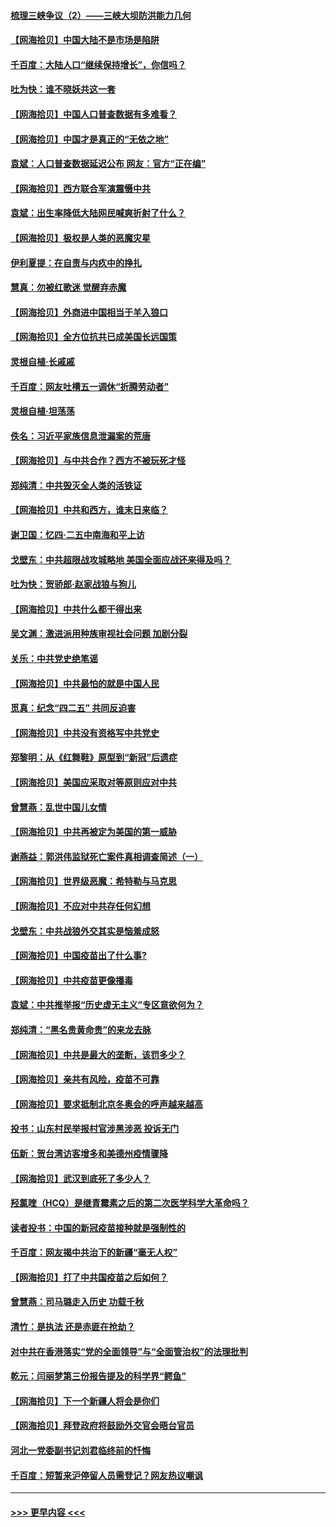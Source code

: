 #### [梳理三峡争议（2）——三峡大坝防洪能力几何](../pages/nsc993/n12920173.md?t=05031551) 
#### [【网海拾贝】中国大陆不是市场是陷阱](../pages/nsc993/n12920143.md?t=05031551) 
#### [千百度：大陆人口“继续保持增长”，你信吗？](../pages/nsc993/n12918946.md?t=05031551) 
#### [吐为快：谁不晓妖共这一套](../pages/nsc993/n12918941.md?t=05031551) 
#### [【网海拾贝】中国人口普查数据有多难看？](../pages/nsc993/n12917822.md?t=05031551) 
#### [【网海拾贝】中国才是真正的“无依之地”](../pages/nsc993/n12915845.md?t=05031551) 
#### [袁斌：人口普查数据延迟公布 网友：官方“正在编”](../pages/nsc993/n12915748.md?t=05031551) 
#### [【网海拾贝】西方联合军演震慑中共](../pages/nsc993/n12913466.md?t=05031551) 
#### [袁斌：出生率降低大陆网民喊爽折射了什么？](../pages/nsc993/n12913365.md?t=05031551) 
#### [【网海拾贝】极权是人类的恶魔灾星](../pages/nsc993/n12910697.md?t=05031551) 
#### [伊利夏提：在自责与内疚中的挣扎](../pages/nsc993/n12910493.md?t=05031551) 
#### [慧真：勿被红歌迷 觉醒弃赤魔](../pages/nsc993/n12910485.md?t=05031551) 
#### [【网海拾贝】外商进中国相当于羊入狼口](../pages/nsc993/n12908274.md?t=05031551) 
#### [【网海拾贝】全方位抗共已成美国长远国策](../pages/nsc993/n12906878.md?t=05031551) 
#### [灵根自植‧长戚戚](../pages/nsc993/n12905585.md?t=05031551) 
#### [千百度：网友吐槽五一调休“折腾劳动者”](../pages/nsc993/n12905934.md?t=05031551) 
#### [灵根自植‧坦荡荡](../pages/nsc993/n12905562.md?t=05031551) 
#### [佚名：习近平家族信息泄漏案的荒唐](../pages/nsc993/n12904705.md?t=05031551) 
#### [【网海拾贝】与中共合作？西方不被玩死才怪](../pages/nsc993/n12903873.md?t=05031551) 
#### [郑纯清：中共毁灭全人类的活铁证](../pages/nsc993/n12903785.md?t=05031551) 
#### [【网海拾贝】中共和西方，谁末日来临？](../pages/nsc993/n12903482.md?t=05031551) 
#### [谢卫国：忆四‧二五中南海和平上访](../pages/nsc993/n12902192.md?t=05031551) 
#### [戈壁东：中共超限战攻城略地 美国全面应战还来得及吗？](../pages/nsc993/n12902297.md?t=05031551) 
#### [吐为快：贺骄郎‧赵家战狼与狗儿](../pages/nsc993/n12902280.md?t=05031551) 
#### [【网海拾贝】中共什么都干得出来](../pages/nsc993/n12897500.md?t=05031551) 
#### [吴文渊：激进派用种族审视社会问题 加剧分裂](../pages/nsc993/n12893881.md?t=05031551) 
#### [关乐：中共党史绝笔谣](../pages/nsc993/n12897270.md?t=05031551) 
#### [【网海拾贝】中共最怕的就是中国人民](../pages/nsc993/n12894705.md?t=05031551) 
#### [觅真：纪念“四二五” 共同反迫害](../pages/nsc993/n12894553.md?t=05031551) 
#### [【网海拾贝】中共没有资格写中共党史](../pages/nsc993/n12892231.md?t=05031551) 
#### [郑黎明：从《红舞鞋》原型到“新冠”后遗症](../pages/nsc993/n12890469.md?t=05031551) 
#### [【网海拾贝】美国应采取对等原则应对中共](../pages/nsc993/n12889176.md?t=05031551) 
#### [曾慧燕：乱世中国儿女情](../pages/nsc993/n12887931.md?t=05031551) 
#### [【网海拾贝】中共再被定为美国的第一威胁](../pages/nsc993/n12887580.md?t=05031551) 
#### [谢燕益：郭洪伟监狱死亡案件真相调查简述（一）](../pages/nsc993/n12885648.md?t=05031551) 
#### [【网海拾贝】世界级恶魔：希特勒与马克思](../pages/nsc993/n12884062.md?t=05031551) 
#### [【网海拾贝】不应对中共存任何幻想](../pages/nsc993/n12881460.md?t=05031551) 
#### [戈壁东：中共战狼外交其实是恼羞成怒](../pages/nsc993/n12880392.md?t=05031551) 
#### [【网海拾贝】中国疫苗出了什么事?](../pages/nsc993/n12879124.md?t=05031551) 
#### [【网海拾贝】中共疫苗更像播毒](../pages/nsc993/n12876631.md?t=05031551) 
#### [袁斌：中共推举报“历史虚无主义”专区意欲何为？](../pages/nsc993/n12876530.md?t=05031551) 
#### [郑纯清：“黑名贵黄命贵”的来龙去脉](../pages/nsc993/n12875589.md?t=05031551) 
#### [【网海拾贝】中共是最大的垄断，该罚多少？](../pages/nsc993/n12874006.md?t=05031551) 
#### [【网海拾贝】亲共有风险，疫苗不可靠](../pages/nsc993/n12872224.md?t=05031551) 
#### [【网海拾贝】要求抵制北京冬奥会的呼声越来越高](../pages/nsc993/n12868962.md?t=05031551) 
#### [投书：山东村民举报村官涉黑涉恶 投诉无门](../pages/nsc993/n12869726.md?t=05031551) 
#### [伍新：贺台湾访客增多和美德州疫情骤降](../pages/nsc993/n12865651.md?t=05031551) 
#### [【网海拾贝】武汉到底死了多少人？](../pages/nsc993/n12863707.md?t=05031551) 
#### [羟氯喹（HCQ）是继青霉素之后的第二次医学科学大革命吗？](../pages/nsc993/n12638564.md?t=05031551) 
#### [读者投书：中国的新冠疫苗接种就是强制性的](../pages/nsc993/n12859932.md?t=05031551) 
#### [千百度：网友揭中共治下的新疆“毫无人权”](../pages/nsc993/n12858385.md?t=05031551) 
#### [【网海拾贝】打了中共国疫苗之后如何？](../pages/nsc993/n12857866.md?t=05031551) 
#### [曾慧燕：司马璐走入历史 功载千秋](../pages/nsc993/n12856996.md?t=05031551) 
#### [清竹：是执法 还是赤匪在抢劫？](../pages/nsc993/n12856952.md?t=05031551) 
#### [对中共在香港落实“党的全面领导”与“全面管治权”的法理批判](../pages/nsc993/n12856929.md?t=05031551) 
#### [乾元：闫丽梦第三份报告提及的科学界“鳄鱼”](../pages/nsc993/n12855985.md?t=05031551) 
#### [【网海拾贝】下一个新疆人将会是你们](../pages/nsc993/n12855864.md?t=05031551) 
#### [【网海拾贝】拜登政府将鼓励外交官会晤台官员](../pages/nsc993/n12853615.md?t=05031551) 
#### [河北一党委副书记刘君临终前的忏悔](../pages/nsc993/n12849420.md?t=05031551) 
#### [千百度：短暂来沪停留人员需登记？网友热议嘲讽](../pages/nsc993/n12853497.md?t=05031551) 

----
#### [ >>> 更早内容 <<< ](../indexes/nsc993-earlier.md)

